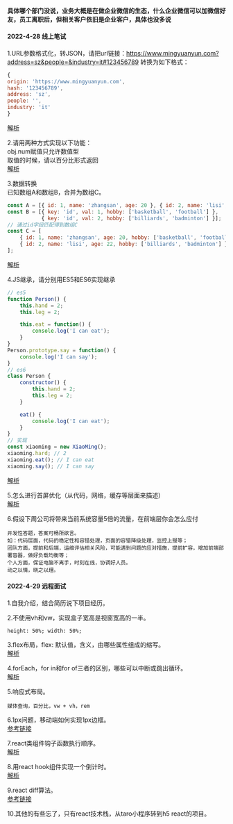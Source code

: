#### 具体哪个部门没说，业务大概是在做企业微信的生态，什么企业微信可以加微信好友，员工离职后，但相关客户依旧是企业客户，具体也没多说
#### 2022-4-28 线上笔试
1.URL参数格式化，转JSON，请把url链接：https://www.mingyuanyun.com?address=sz&people=&industry=it#123456789  转换为如下格式：
``` javascript
{
origin: 'https://www.mingyuanyun.com',
hash: '123456789',
address: 'sz',
people: '',
industry: 'it'
}

```
[解析](https://github.com/Vitaminaq/interview-collection/issues/1)  

2.请用两种方式实现以下功能：  
obj.num赋值只允许数值型  
取值的时候，请以百分比形式返回  
[解析](https://github.com/Vitaminaq/interview-collection/issues/2)  
  
3.数据转换  
已知数组A和数组B，合并为数组C。
```javascript
const A = [{ id: 1, name: 'zhangsan', age: 20 }, { id: 2, name: 'lisi', age: 22 }];
const B = [{ key: 'id', val: 1, hobby: ['basketball', 'football'] },
           { key: 'id', val: 2, hobby: ['billiards', 'badminton'] }];
// 通过id字段匹配得到数组C
const C = [
    { id: 1, name: 'zhangsan', age: 20, hobby: ['basketball', 'football'] },
    { id: 2, name: 'lisi', age: 22, hobby: ['billiards', 'badminton'] }
];
```
[解析](https://github.com/Vitaminaq/interview-collection/issues/3)  

4.JS继承，请分别用ES5和ES6实现继承
```javascript
// es5
function Person() {
    this.hand = 2;
    this.leg = 2;

    this.eat = function() {
        console.log('I can eat');
    }
}
Person.prototype.say = function() {
    console.log('I can say');
}
// es6
class Person {
    constructor() {
        this.hand = 2;
        this.leg = 2;
    }

    eat() {
        console.log('I can eat');
    }
}
// 实现
const xiaoming = new XiaoMing();
xiaoming.hard; // 2
xiaoming.eat(); // I can eat
xiaoming.say(); // I can say
```
[解析](https://github.com/Vitaminaq/interview-collection/issues/4)  

5.怎么进行首屏优化（从代码，网络，缓存等层面来描述）  
[解析](https://github.com/Vitaminaq/interview-collection/issues/5) 

6.假设下周公司将带来当前系统容量5倍的流量，在前端层你会怎么应付  
```
开发性答题，答案可畅所欲言。
如：代码层面，代码的稳定性和容错处理，页面的容错降级处理，监控上报等；
团队方面，提前和后端，运维评估相关风险，可能遇到问题的应对措施，提前扩容，增加前端部署容器，做好负载均衡等；
个人方面，保证电脑不离手，时刻在线，协调好人员。
动之以情，晓之以理。
```

#### 2022-4-29 远程面试
1.自我介绍，结合简历说下项目经历。  
  
2.不使用vh和vw，实现盒子宽高是视窗宽高的一半。  
```
height: 50%; width: 50%;
```
  
3.flex布局，flex: 默认值，含义，由哪些属性组成的缩写。   
[解析](https://github.com/Vitaminaq/interview-collection/issues/13)   
  
4.forEach，for in和for of三者的区别，哪些可以中断或跳出循环。  
[解析](https://github.com/Vitaminaq/interview-collection/issues/8)

5.响应式布局。  
```
媒体查询，百分比，vw + vh，rem
```
  
6.1px问题，移动端如何实现1px边框。  
[参考链接](https://www.jianshu.com/p/31f8907637a6)

7.react类组件钩子函数执行顺序。  
[解析](https://github.com/Vitaminaq/interview-collection/issues/9)
  
8.用react hook组件实现一个倒计时。  
[解析](https://github.com/Vitaminaq/interview-collection/issues/19)  
  
9.react diff算法。  
[参考链接](https://blog.csdn.net/qq_39207948/article/details/112639720)  
  
10.其他的有些忘了，只有react技术栈，从taro小程序转到h5 react的项目。
